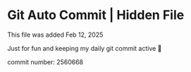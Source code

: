 # Git Auto Commit | Hidden File

This file was added Feb 12, 2025

Just for fun and keeping my daily git commit active 🤪

commit number: 2560668
